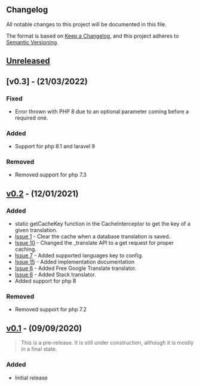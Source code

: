 ## Changelog

All notable changes to this project will be documented in this file.

The format is based on [Keep a Changelog](https://keepachangelog.com/en/1.0.0/),
and this project adheres to [Semantic Versioning](https://semver.org/spec/v2.0.0.html).

## [Unreleased]

## [v0.3] - (21/03/2022)

### Fixed
- Error thrown with PHP 8 due to an optional parameter coming before a required one.

### Added
- Support for php 8.1 and laravel 9

### Removed
- Removed support for php 7.3

## [v0.2] - (12/01/2021)

### Added
- static getCacheKey function in the CacheInterceptor to get the key of a given translation.
- [Issue 1](https://github.com/tobytwigger/laravel-translate/issues/1) - Clear the cache when a database translation is saved.
- [Issue 10](https://github.com/tobytwigger/laravel-translate/issues/10) - Changed the _translate API to a get request for proper caching.
- [Issue 7](https://github.com/tobytwigger/laravel-translate/issues/7) - Added supported languages key to config.
- [Issue 15](https://github.com/tobytwigger/laravel-translate/issues/15) - Added implementation documentation
- [Issue 6](https://github.com/tobytwigger/laravel-translate/issues/6) - Added Free Google Translate translator.
- [Issue 6](https://github.com/tobytwigger/laravel-translate/issues/6) - Added Stack translator.
- Added support for php 8

### Removed
- Removed support for php 7.2

## [v0.1] - (09/09/2020)

> This is a pre-release. It is still under construction, although it is mostly in a final state.

### Added
- Initial release

[Unreleased]: https://github.com/tobytwigger/laravel-translate/compare/v0.2...HEAD
[v0.2]: https://github.com/tobytwigger/laravel-translate/compare/v0.1...v0.2
[v0.1]: https://github.com/bristol-su/support/releases/tag/v0.1
